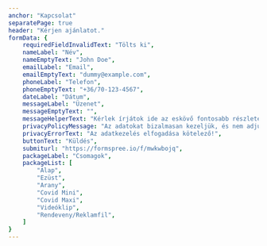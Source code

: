 ```yaml
---
anchor: "Kapcsolat"
separatePage: true
header: "Kérjen ajánlatot."
formData: {
    requiredFieldInvalidText: "Tölts ki",
    nameLabel: "Név",
    nameEmptyText: "John Doe",
    emailLabel: "Email",
    emailEmptyText: "dummy@example.com",
    phoneLabel: "Telefon",
    phoneEmptyText: "+36/70-123-4567",
    dateLabel: "Dátum",
    messageLabel: "Üzenet",
    messageEmptyText: "",
    messageHelperText: "Kérlek írjátok ide az eskövő fontosabb részleteit, helyszínét, esetleg ha van valami különleges kérésetek.",
    privacyPolicyMessage: "Az adatokat bizalmasan kezeljük, és nem adjuk ki harmadik félnek semmilyen formában.",
    privacyErrorText: "Az adatkezelés elfogadása kötelező!",
    buttonText: "Küldés",
    submiturl: "https://formspree.io/f/mwkwbojq",
    packageLabel: "Csomagok",
    packageList: [
        "Alap",
        "Ezüst",
        "Arany",
        "Covid Mini", 
        "Covid Maxi",
        "Videóklip",
        "Rendeveny/Reklamfil",
    ]
}
---
```

